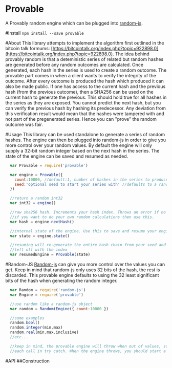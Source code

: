 # Provable
A Provably random engine which can be plugged into [random-js](https://www.npmjs.com/package/random-js). 

#Install
`npm install --save provable`

#About
This library attempts to implement the algorithm first outlined in the bitcoin talk formums:
[https://bitcointalk.org/index.php?topic=922898.0](https://bitcointalk.org/index.php?topic=922898.0).
The idea behind provably random is that a deteministic series of related but random hashes are generated before
any random outcomes are calculated. Once generated, each hash in the series is used to create a random outcome.
The provable part comes in when a client wants to verify the integrity of the outcome. After every outcome
is produced the hash which produced it can also be made public. If one has access to the current hash and
the previous hash (from the previous outcome), then a SHA256 can be used on the current hash to generate the previous.
This should hold true for all hashes in the series as they are exposed. You cannot predict the next hash, but you
can verify the previous hash by hashing its predecessor. Any deviation from this verification result would mean that the hashes
were tampered with  and not part of the pregenerated series. Hence you can "prove" the random outcome was fair.

#Usage
This library can be used standalone to generate a series of random hashes. The engine can then
be plugged into random-js in order to give you more control over your random values. By default
the engine will only supply a 32-bit random integer based on the next hash in the series. The 
state of the engine can be saved and resumed as needed.

```js
  var Provable = require('provable')

  var engine = Provable({
    count:10000, //default:1, number of hashes in the series to produce, takes longer depending on how big the number is
    seed:'optional seed to start your series with' //defaults to a random uuid4
  })

  //return a random int32
  var int32 = engine()

  //raw sha256 hash. Increments your hash index. Throws an error if no hashes left.
  //if you want to do your own random calculations then use this. 
  var hash = engine.nextHash()

  //internal state of the engine. Use this to save and resume your engine.
  var state = engine.state()

  //resuming will re-generate the entire hash chain from your seed and pick up where you
  //left off with the index
  var resumedEngine = Provable(state)

```

#Random-JS
[Random-js](https://www.npmjs.com/package/random-js) can give you more control over the values you can get. Keep in mind that random-js
only uses 32 bits of the hash, the rest is discarded. This provable engine defaults to using the 32 least
significant bits of the hash when generating the random integer.

```js
  var Random = require('random-js')
  var Engine = require('provable')

  //use random like a random-js object
  var random = Random(Engine({ count:10000 })

  //some examples
  random.bool()
  random.integer(min,max)
  random.real(min,max,inclusive)
  //etc...

  //keep in mind, the provable engine will throw when out of values, so you should wrap 
  //each call in try catch. When the engine throws, you should start a new serie When the engine throws, you should start a new series. 


```

#API
##Construction

